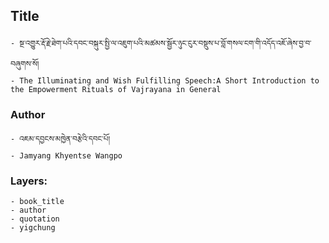 ## Title
	- སྔ་འགྱུར་རྡོ་རྗེ་ཐེག་པའི་དབང་བསྐུར་སྤྱི་ལ་འཇུག་པའི་མཚམས་སྦྱོར་ཉུང་ངུར་བསྡུས་པ་བློ་གསལ་ངག་གི་འདོད་འཇོ་ཞེས་བྱ་བ་བཞུགས་སོ།
	- The Illuminating and Wish Fulfilling Speech:A Short Introduction to the Empowerment Rituals of Vajrayana in General

### Author
	- འཇམ་དབྱངས་མཁྱེན་བརྩེའི་དབང་པོ།
	- Jamyang Khyentse Wangpo

### Layers:
	- book_title
	- author
	- quotation
	- yigchung
